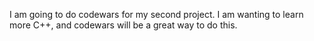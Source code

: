 I am going to do codewars for my second project. I am wanting to learn more C++, and codewars will be a great way to do this.
